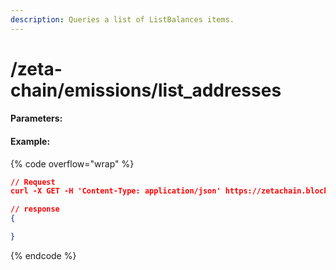 ```yaml
---
description: Queries a list of ListBalances items.
---
```


# /zeta-chain/emissions/list\_addresses

#### **Parameters:**

#### Example:

{% code overflow="wrap" %}
```json
// Request
curl -X GET -H 'Content-Type: application/json' https://zetachain.blockpi.network/lcd/v1/<your-api-key>/zeta-chain/emissions/list_addresses

// response
{

}
```
{% endcode %}
